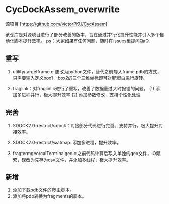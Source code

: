 # CycDockAssem_overwrite

源项目 [https://github.com/victorPKU/CycAssem]

该仓库是对源项目进行了部分改善的版本，旨在通过并行化提升性能并引入多个自动化脚本提升效率。
ps：大家如果有任何问题，随时在issues里提问QaQ.

## 重写
1. utility/targetframe.c:更改为python文件，替代之前导入frame.pdb的方式，只需要输入定义box1，box2的三个三维坐标即可对靶蛋白进行旋转。

2. fraglink：对fraglinl.c进行了重写，改善了数据量过大时报错的问题。
(1) 添加多进程并行，极大提升效率
(2) 添加参数修改，支持个性化处理


## 完善
1. SDOCK2.0-restrict/sdock：对接部分代码进行完善，支持并行，极大提升对接效率。

2. SDOCK2.0-restrict/watmap: 添加多进程，提升效率。

3. fragtermgeo/calTerminalgeo.c:之前代码计算后写入单独的geo文件，IO频繁，现改为先存为csv文件，并添加多线程，极大提升效率。

## 新增

1. 添加下载pdb文件的爬虫脚本。
2. 添加将pdb转换为fragments的脚本。